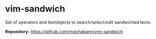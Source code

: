 # vim-sandwich

Set of operators and textobjects to search/select/edit sandwiched texts.

**Repository:** <https://github.com/machakann/vim-sandwich>
